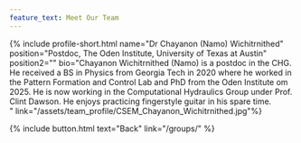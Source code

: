 ```yaml
---
feature_text: Meet Our Team
---
```

{% include profile-short.html name="Dr Chayanon (Namo) Wichitrnithed" position="Postdoc, The Oden Institute, University of Texas at Austin" position2=""  bio="Chayanon Wichitrnithed (Namo) is a postdoc in the CHG. He received a BS in Physics from Georgia Tech in 2020 where he worked in the Pattern Formation and Control Lab and PhD from the Oden Institute om 2025. He is now working in the Computational Hydraulics Group under Prof. Clint Dawson. He enjoys practicing fingerstyle guitar in his spare time.  
" link="/assets/team_profile/CSEM_Chayanon_Wichitrnithed.jpg"%}



[]()


{% include button.html text="Back" link="/groups/" %}
